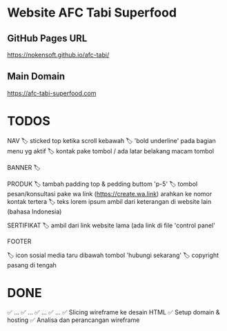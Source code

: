# Website AFC Tabi Superfood

## GitHub Pages URL 
https://nokensoft.github.io/afc-tabi/

## Main Domain
https://afc-tabi-superfood.com


# TODOS

NAV
🏷️ sticked top ketika scroll kebawah
🏷️ 'bold underline' pada bagian menu yg aktif
🏷️ kontak pake tombol / ada latar belakang macam tombol

BANNER
🏷️ 

PRODUK
🏷️ tambah padding top & pedding buttom 'p-5'
🏷️ tombol pesan/konsultasi pake wa link (https://create.wa.link) arahkan ke nomor kontak tertera
🏷️ teks lorem ipsum ambil dari keterangan di website lain (bahasa Indonesia)

SERTIFIKAT
🏷️ ambil dari link website lama (ada link di file 'control panel'

FOOTER

🏷️ icon sosial media taru dibawah tombol 'hubungi sekarang'
🏷️ copyright pasang di tengah



# DONE
✅ ...
✅ ...
✅ ...
✅ ...
✅ Slicing wireframe ke desain HTML
✅ Setup domain & hosting
✅ Analisa dan perancangan wireframe
